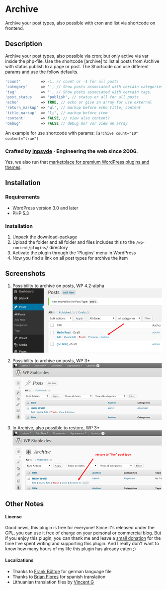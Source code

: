 # Archive
Archive your post types, also possible with cron and list via shortcode on frontend.

## Description
Archive your post types, also possible via cron; but only active via var inside the php-file.
Use the shortcode [archive] to list al posts from Archive with status publish to a page or post.
The Shortcode can use different params and use the follow defaults.

```php
'count'         => -1, // count or -1 for all posts
'category'      => '', // Show posts associated with certain categories.
'tag'           => '', // Show posts associated with certain tags.
'post_status'   => 'publish', // status or all for all posts
'echo'          => TRUE, // echo or give an array for use external
'return_markup' => 'ul', // markup before echo title, content
'title_markup'  => 'li', // markup before item
'content'       => FALSE, // view also content?
'debug'         => FALSE // debug mor vor view an array
```

An example for use shortcode with params: `[archive count="10" content="true"]`

### Crafted by [Inpsyde](http://inpsyde.com) &middot; Engineering the web since 2006.
Yes, we also run that [marketplace for premium WordPress plugins and themes](http://marketpress.com).

## Installation
### Requirements
* WordPress version 3.0 and later
* PHP 5.3

### Installation
1. Unpack the download-package
1. Upload the folder and all folder and files includes this to the `/wp-content/plugins/` directory
1. Activate the plugin through the 'Plugins' menu in WordPress
1. Now you find a link on all post types for archive the item

## Screenshots
1. Possibility to archive on posts, WP 4.2-alpha
![Possibility to archive on posts](./assets/screenshot-1.png)

2. Possibility to archive on posts, WP 3*
![Possibility to archive on posts](./assets/screenshot-2.png)

3. In Archive, also possible to restore, WP 3*
![In Archive, also possible to restore](./assets/screenshot-3.png)

## Other Notes
#### License
Good news, this plugin is free for everyone! Since it's released under the GPL, you can use it free of charge on your personal or commercial blog. But if you enjoy this plugin, you can thank me and leave a [small donation](http://bueltge.de/wunschliste/ "Wishliste and Donate") for the time I've spent writing and supporting this plugin. And I really don't want to know how many hours of my life this plugin has already eaten ;)

#### Localizations
* Thanks to [Frank Bültge](http://bueltge.de/ "Frank Bültge") for german language file
* Thanks to [Brian Flores](http://www.inmotionhosting.com/) for spanish translation
* Lithuanian translation files by [Vincent G](http://www.host1plus.com)